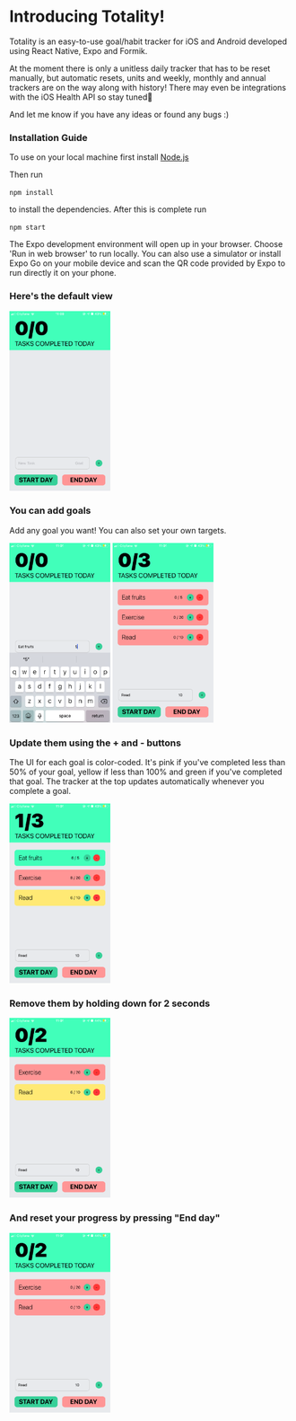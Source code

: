 # Introducing Totality!

Totality is an easy-to-use goal/habit tracker for iOS and Android developed using React Native, Expo and Formik.

At the moment there is only a unitless daily tracker that has to be reset manually, but automatic resets, units and weekly, monthly and annual trackers are on the way along with history! There may even be integrations with the iOS Health API so stay tuned👀

And let me know if you have any ideas or found any bugs :)

### Installation Guide

To use on your local machine first install <a href="https://nodejs.org/en">Node.js</a>

Then run 

`npm install`

to install the dependencies. After this is complete run 

`npm start`

The Expo development environment will open up in your browser. Choose 'Run in web browser' to run locally. You can also use a simulator or install Expo Go on your mobile device and scan the QR code provided by Expo to run directly it on your phone.

### Here's the default view

<img src="./screenshots/default.PNG" height=320 width=180/>

### You can add goals

Add any goal you want! You can also set your own targets.

<div>
  <img src="./screenshots/keyboard.PNG" height=320 width=180/>

  <img src="./screenshots/addNewTasks.PNG" height=320 width=180/>
</div>


### Update them using the + and - buttons

The UI for each goal is color-coded. It's pink if you've completed less than 50% of your goal, yellow if less than 100% and green if you've completed that goal. The tracker at the top updates automatically whenever you complete a goal.

<img src="./screenshots/updatedTasks.PNG" height=320 width=180/>

### Remove them by holding down for 2 seconds

<img src="./screenshots/deletedTask.PNG" height=320 width=180/>

### And reset your progress by pressing "End day"

<img src="./screenshots/endedDay.PNG" height=320 width=180/>


